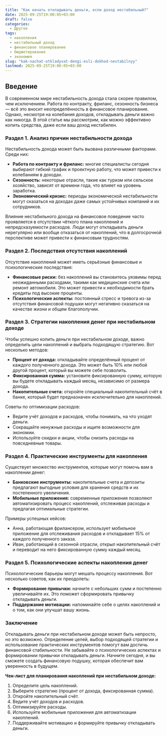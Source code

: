 ```yaml
---
title: "Как начать откладывать деньги, если доход нестабильный?"
date: 2025-09-25T19:00:05+03:00
draft: false
categories:
  - Другое
tags:
  - накопления
  - нестабильный доход
  - финансовое планирование
  - бюджетирование
  - экономия
slug: "kak-nachat-otkladyvat-dengi-esli-dokhod-nestabilnyy"
lastmod: 2025-09-25T19:00:05+03:00
---
```


## Введение

В современном мире нестабильность дохода стала скорее правилом, чем исключением. Работа по контракту, фриланс, сезонность бизнеса — всё это вносит неопределённость в финансовое планирование. Однако, несмотря на колебания доходов, откладывать деньги важно как никогда. В этой статье мы рассмотрим, как можно эффективно копить средства, даже если ваш доход нестабилен.

### Раздел 1. Анализ причин нестабильности дохода

Нестабильность дохода может быть вызвана различными факторами. Среди них:

- **Работа по контракту и фриланс:** многие специалисты сегодня выбирают гибкий график и проектную работу, что может привести к колебаниям в доходах.
- **Сезонность:** некоторые отрасли, такие как туризм или сельское хозяйство, зависят от времени года, что влияет на уровень заработка.
- **Экономический кризис:** периоды экономической нестабильности могут сказаться на доходах даже самых устойчивых компаний и их сотрудников.

Влияние нестабильного дохода на финансовое поведение часто проявляется в отсутствии чёткого плана накоплений и непредсказуемости расходов. Люди могут откладывать деньги нерегулярно или вообще отказаться от накоплений, что в долгосрочной перспективе может привести к финансовым трудностям.

### Раздел 2. Последствия отсутствия накоплений

Отсутствие накоплений может иметь серьёзные финансовые и психологические последствия:

- **Финансовые риски:** без накоплений вы становитесь уязвимы перед неожиданными расходами, такими как медицинские счета или ремонт автомобиля. Это может привести к необходимости брать кредиты под высокие проценты.
- **Психологические аспекты:** постоянный стресс и тревога из-за отсутствия финансовой подушки могут негативно сказаться на качестве жизни и общем благополучии.

### Раздел 3. Стратегии накопления денег при нестабильном доходе

Чтобы успешно копить деньги при нестабильном доходе, важно определить цели накоплений и выбрать подходящую стратегию. Вот несколько методов:

- **Процент от дохода:** откладывайте определённый процент от каждого полученного дохода. Это может быть 10% или любой другой процент, который вы можете себе позволить.
- **Фиксированная сумма:** установите фиксированную сумму, которую вы будете откладывать каждый месяц, независимо от размера дохода.
- **Накопительные счета:** откройте специальный накопительный счёт в банке, который будет предназначен исключительно для накоплений.

Советы по оптимизации расходов:

- Ведите учёт доходов и расходов, чтобы понимать, на что уходят деньги.
- Сокращайте ненужные расходы и ищите возможности для экономии.
- Используйте скидки и акции, чтобы снизить расходы на повседневные товары.

### Раздел 4. Практические инструменты для накопления

Существует множество инструментов, которые могут помочь вам в накоплении денег:

- **Банковские инструменты:** накопительные счета и депозиты предлагают выгодные условия для хранения средств и их постепенного увеличения.
- **Мобильные приложения:** современные приложения позволяют автоматизировать процесс накоплений, отслеживая расходы и предлагая оптимальные стратегии.

Примеры успешных кейсов:

- Анна, работающая фрилансером, использует мобильное приложение для отслеживания расходов и откладывает 15% от каждого полученного заказа.
- Иван, работающий в сезонной отрасли, открыл накопительный счёт и переводит на него фиксированную сумму каждый месяц.

### Раздел 5. Психологические аспекты накопления денег

Психологические барьеры могут мешать процессу накопления. Вот несколько советов, как их преодолеть:

- **Формирование привычки:** начните с небольших сумм и постепенно увеличивайте их. Это поможет сформировать привычку откладывать деньги.
- **Поддержание мотивации:** напоминайте себе о целях накоплений и о том, как они улучшат вашу жизнь.

### Заключение

Откладывать деньги при нестабильном доходе может быть непросто, но это возможно. Определение целей, выбор подходящей стратегии и использование практических инструментов помогут вам достичь финансовой стабильности. Не забывайте о психологических аспектах и формировании привычки откладывать деньги. Начните сегодня, и вы сможете создать финансовую подушку, которая обеспечит вам уверенность в будущем.

**Чек-лист для планирования накоплений при нестабильном доходе:**

1. Определите цель накоплений.
2. Выберите стратегию (процент от дохода, фиксированная сумма).
3. Откройте накопительный счёт.
4. Ведите учёт доходов и расходов.
5. Оптимизируйте расходы.
6. Используйте мобильные приложения для автоматизации накоплений.
7. Поддерживайте мотивацию и формируйте привычку откладывать деньги.
